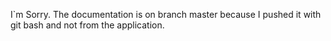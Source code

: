 I`m Sorry. The documentation is on branch master because I pushed it with git bash and not from the application.
